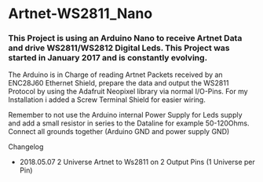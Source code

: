 # Artnet-WS2811_Nano
### This Project is using an Arduino Nano to receive Artnet Data and drive WS2811/WS2812 Digital Leds. This Project was started in January 2017 and is constantly evolving.

The Arduino is in Charge of reading Artnet Packets received by an ENC28J60 Ethernet Shield, prepare the data and output the WS2811 Protocol by using the Adafruit Neopixel library via normal I/O-Pins. For my Installation i added a Screw Terminal Shield for easier wiring.

Remember to not use the Arduino internal Power Supply for Leds supply and add a small resistor in series to the Dataline for example 50-120Ohms. Connect all grounds together (Arduino GND and power supply GND)

Changelog

- 2018.05.07  2 Universe Artnet to Ws2811 on 2 Output Pins (1 Universe per Pin)
